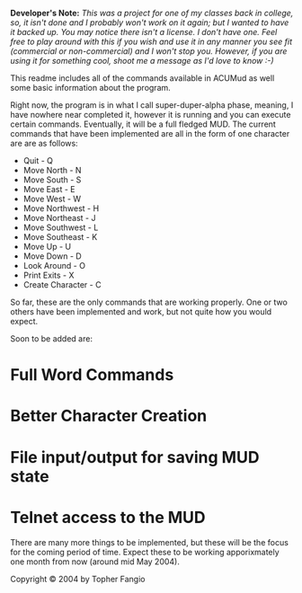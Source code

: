 **Developer's Note:** _This was a project for one of my classes back
in college, so, it isn't done and I probably won't work on it again;
but I wanted to have it backed up. You may notice there isn't a
license. I don't have one. Feel free to play around with this if you
wish and use it in any manner you see fit (commercial or non-commercial)
and I won't stop you. However, if you are using it for something cool,
shoot me a message as I'd love to know :-)_

This readme includes all of the commands available in ACUMud as well
some basic information about the program.

Right now, the program is in what I call super-duper-alpha phase, meaning,
I have nowhere near completed it, however it is running and you can execute
certain commands. Eventually, it will be a full fledged MUD. The current
commands that have been implemented are all in the form of one character
are are as follows:

 * Quit             - Q
 * Move North       - N
 * Move South       - S
 * Move East        - E
 * Move West        - W
 * Move Northwest   - H
 * Move Northeast   - J
 * Move Southwest   - L
 * Move Southeast   - K
 * Move Up          - U
 * Move Down        - D
 * Look Around      - O
 * Print Exits      - X
 * Create Character - C

So far, these are the only commands that are working properly. One or two
others have been implemented and work, but not quite how you would expect.

Soon to be added are:

 # Full Word Commands
 # Better Character Creation
 # File input/output for saving MUD state
 # Telnet access to the MUD

There are many more things to be implemented, but these will be the focus
for the coming period of time. Expect these to be working apporixmately
one month from now (around mid May 2004).

Copyright &copy; 2004 by Topher Fangio
